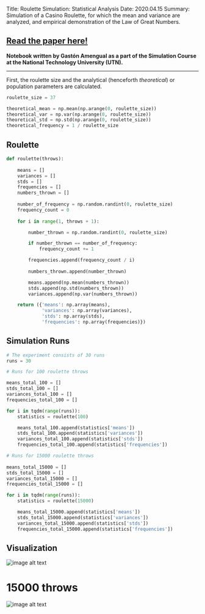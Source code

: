 Title: Roulette Simulation: Statistical Analysis
Date: 2020.04.15
Summary: Simulation of a Casino Roulette, for which the mean and variance are analyzed, and empirical demonstration of the Law of Great Numbers.

## <a href="{static}../documents/roulette_simulation_statistical_analysis_paper.pdf">Read the paper here!</a>

**Notebook written by Gastón Amengual as a part of the Simulation Course at the National Technology University (UTN).**

<hr>

First, the roulette size and the analytical (henceforth *theoretical*) or population parameters are calculated.


```python
roulette_size = 37

theoretical_mean = np.mean(np.arange(0, roulette_size))
theoretical_var = np.var(np.arange(0, roulette_size))
theoretical_std = np.std(np.arange(0, roulette_size))
theoretical_frequency = 1 / roulette_size
```

## Roulette


```python
def roulette(throws):
    
    means = []
    variances = []
    stds = []
    frequencies = []
    numbers_thrown = []
    
    number_of_frequency = np.random.randint(0, roulette_size)
    frequency_count = 0
    
    for i in range(1, throws + 1):

        number_thrown = np.random.randint(0, roulette_size)

        if number_thrown == number_of_frequency:
            frequency_count += 1

        frequencies.append(frequency_count / i)
            
        numbers_thrown.append(number_thrown)

        means.append(np.mean(numbers_thrown))
        stds.append(np.std(numbers_thrown))
        variances.append(np.var(numbers_thrown))

    return ({'means': np.array(means), 
             'variances': np.array(variances), 
             'stds': np.array(stds), 
             'frequencies': np.array(frequencies)})
```

## Simulation Runs


```python
# The experiment consists of 30 runs
runs = 30

# Runs for 100 roulette throws

means_total_100 = []
stds_total_100 = []
variances_total_100 = []
frequencies_total_100 = []

for i in tqdm(range(runs)):
    statistics = roulette(100)    

    means_total_100.append(statistics['means'])
    stds_total_100.append(statistics['variances'])
    variances_total_100.append(statistics['stds'])
    frequencies_total_100.append(statistics['frequencies'])

# Runs for 15000 roulette throws
    
means_total_15000 = []
stds_total_15000 = []
variances_total_15000 = []
frequencies_total_15000 = []

for i in tqdm(range(runs)):
    statistics = roulette(15000)    

    means_total_15000.append(statistics['means'])
    stds_total_15000.append(statistics['variances'])
    variances_total_15000.append(statistics['stds'])
    frequencies_total_15000.append(statistics['frequencies'])
```
    

## Visualization

![image alt text]({static}../images/roulette_simulation_statistical_analysis_1.png)


# 15000 throws

![image alt text]({static}../images/roulette_simulation_statistical_analysis_2.png)